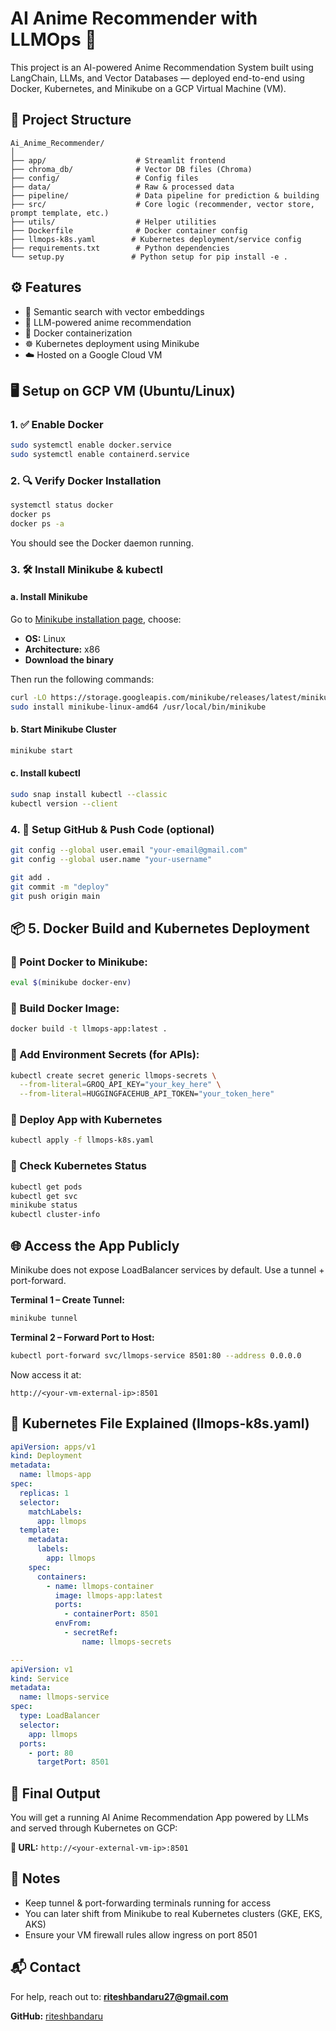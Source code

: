 # AI Anime Recommender with LLMOps 🚀

This project is an AI-powered Anime Recommendation System built using LangChain, LLMs, and Vector Databases — deployed end-to-end using Docker, Kubernetes, and Minikube on a GCP Virtual Machine (VM).

## 📁 Project Structure

```
Ai_Anime_Recommender/
│
├── app/                    # Streamlit frontend
├── chroma_db/              # Vector DB files (Chroma)
├── config/                 # Config files
├── data/                   # Raw & processed data
├── pipeline/               # Data pipeline for prediction & building
├── src/                    # Core logic (recommender, vector store, prompt template, etc.)
├── utils/                  # Helper utilities
├── Dockerfile              # Docker container config
├── llmops-k8s.yaml        # Kubernetes deployment/service config
├── requirements.txt        # Python dependencies
└── setup.py               # Python setup for pip install -e .
```

## ⚙️ Features

- 🔎 Semantic search with vector embeddings
- 🧠 LLM-powered anime recommendation
- 🐳 Docker containerization
- ☸️ Kubernetes deployment using Minikube
- ☁️ Hosted on a Google Cloud VM

## 🖥️ Setup on GCP VM (Ubuntu/Linux)

### 1. ✅ Enable Docker

```bash
sudo systemctl enable docker.service
sudo systemctl enable containerd.service
```

### 2. 🔍 Verify Docker Installation

```bash
systemctl status docker
docker ps
docker ps -a
```

You should see the Docker daemon running.

### 3. 🛠️ Install Minikube & kubectl

#### a. Install Minikube

Go to [Minikube installation page](https://minikube.sigs.k8s.io/docs/start/), choose:

- **OS:** Linux  
- **Architecture:** x86  
- **Download the binary**

Then run the following commands:

```bash
curl -LO https://storage.googleapis.com/minikube/releases/latest/minikube-linux-amd64 
sudo install minikube-linux-amd64 /usr/local/bin/minikube
```

#### b. Start Minikube Cluster

```bash
minikube start
```

#### c. Install kubectl

```bash
sudo snap install kubectl --classic
kubectl version --client
```

### 4. 🔐 Setup GitHub & Push Code (optional)

```bash
git config --global user.email "your-email@gmail.com"
git config --global user.name "your-username"

git add .
git commit -m "deploy"
git push origin main
```

## 📦 5. Docker Build and Kubernetes Deployment

### 🐳 Point Docker to Minikube:

```bash
eval $(minikube docker-env)
```

### 🔨 Build Docker Image:

```bash
docker build -t llmops-app:latest .
```

### 🔑 Add Environment Secrets (for APIs):

```bash
kubectl create secret generic llmops-secrets \
  --from-literal=GROQ_API_KEY="your_key_here" \
  --from-literal=HUGGINGFACEHUB_API_TOKEN="your_token_here"
```

### 🚀 Deploy App with Kubernetes

```bash
kubectl apply -f llmops-k8s.yaml
```

### 🧠 Check Kubernetes Status

```bash
kubectl get pods
kubectl get svc
minikube status
kubectl cluster-info
```

## 🌐 Access the App Publicly

Minikube does not expose LoadBalancer services by default. Use a tunnel + port-forward.

**Terminal 1 – Create Tunnel:**

```bash
minikube tunnel
```

**Terminal 2 – Forward Port to Host:**

```bash
kubectl port-forward svc/llmops-service 8501:80 --address 0.0.0.0
```

Now access it at:

```
http://<your-vm-external-ip>:8501
```

## 🧾 Kubernetes File Explained (llmops-k8s.yaml)

```yaml
apiVersion: apps/v1
kind: Deployment
metadata:
  name: llmops-app
spec:
  replicas: 1
  selector:
    matchLabels:
      app: llmops
  template:
    metadata:
      labels:
        app: llmops
    spec:
      containers:
        - name: llmops-container
          image: llmops-app:latest
          ports:
            - containerPort: 8501
          envFrom:
            - secretRef:
                name: llmops-secrets

---
apiVersion: v1
kind: Service
metadata:
  name: llmops-service
spec:
  type: LoadBalancer
  selector:
    app: llmops
  ports:
    - port: 80
      targetPort: 8501
```

## 🎯 Final Output

You will get a running AI Anime Recommendation App powered by LLMs and served through Kubernetes on GCP:

**📍 URL:** `http://<your-external-vm-ip>:8501`

## 📌 Notes

- Keep tunnel & port-forwarding terminals running for access
- You can later shift from Minikube to real Kubernetes clusters (GKE, EKS, AKS)
- Ensure your VM firewall rules allow ingress on port 8501

## 📬 Contact

For help, reach out to: **riteshbandaru27@gmail.com**

**GitHub:** [riteshbandaru](https://github.com/riteshbandaru)
